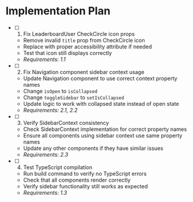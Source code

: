 # Implementation Plan

- [ ] 1. Fix LeaderboardUser CheckCircle icon props
  - Remove invalid `title` prop from CheckCircle icon
  - Replace with proper accessibility attribute if needed
  - Test that icon still displays correctly
  - _Requirements: 1.1_

- [ ] 2. Fix Navigation component sidebar context usage
  - Update Navigation component to use correct context property names
  - Change `isOpen` to `isCollapsed` 
  - Change `toggleSidebar` to `setIsCollapsed`
  - Update logic to work with collapsed state instead of open state
  - _Requirements: 2.1, 2.2_

- [ ] 3. Verify SidebarContext consistency
  - Check SidebarContext implementation for correct property names
  - Ensure all components using sidebar context use same property names
  - Update any other components if they have similar issues
  - _Requirements: 2.3_

- [ ] 4. Test TypeScript compilation
  - Run build command to verify no TypeScript errors
  - Check that all components render correctly
  - Verify sidebar functionality still works as expected
  - _Requirements: 1.3_